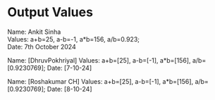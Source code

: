 # Output Values

Name: Ankit Sinha  
Values: a+b=25, a-b=-1, a*b=156, a/b=0.923;  
Date: 7th October 2024  

Name: [DhruvPokhriyal]
Values: a+b=[25], a-b=[-1], a\*b=[156], a/b=[0.9230769];
Date: [7-10-24]

Name: [Roshakumar CH]
Values: a+b=[25], a-b=[-1], a\*b=[156], a/b=[0.9230769];
Date: [8-10-24]